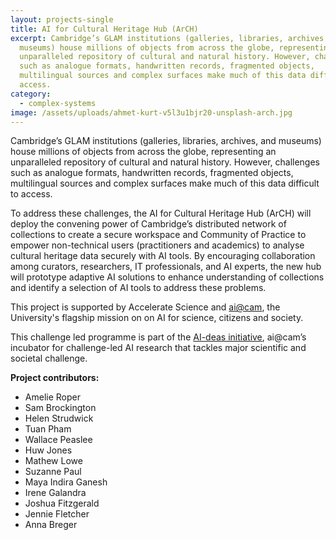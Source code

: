 ```yaml
---
layout: projects-single
title: AI for Cultural Heritage Hub (ArCH)
excerpt: Cambridge’s GLAM institutions (galleries, libraries, archives, and
  museums) house millions of objects from across the globe, representing an
  unparalleled repository of cultural and natural history. However, challenges
  such as analogue formats, handwritten records, fragmented objects,
  multilingual sources and complex surfaces make much of this data difficult to
  access.
category:
  - complex-systems
image: /assets/uploads/ahmet-kurt-v5l3u1bjr20-unsplash-arch.jpg
---
```

Cambridge’s GLAM institutions (galleries, libraries, archives, and museums) house millions of objects from across the globe, representing an unparalleled repository of cultural and natural history. However, challenges such as analogue formats, handwritten records, fragmented objects, multilingual sources and complex surfaces make much of this data difficult to access.

To address these challenges, the AI for Cultural Heritage Hub (ArCH) will deploy the convening power of Cambridge’s distributed network of collections to create a secure workspace and Community of Practice to empower non-technical users (practitioners and academics) to analyse cultural heritage data securely with AI tools. By encouraging collaboration among curators, researchers, IT professionals, and AI experts, the new hub will prototype adaptive AI solutions to enhance understanding of collections and identify a selection of AI tools to address these problems.

This project is supported by Accelerate Science and [ai@cam](https://ai.cam.ac.uk/), the University's flagship mission on on AI for science, citizens and society. 

T﻿his challenge led programme is part of the [AI-deas initiative](https://ai.cam.ac.uk/initiatives/ai-deas), ai@cam’s incubator for challenge-led AI research that tackles major scientific and societal challenge.

**Project contributors:**

* Amelie Roper
* Sam Brockington
* Helen Strudwick
* Tuan Pham
* Wallace Peaslee
* Huw Jones
* Mathew Lowe
* Suzanne Paul
* Maya Indira Ganesh
* Irene Galandra
* Joshua Fitzgerald
* Jennie Fletcher
* Anna Breger